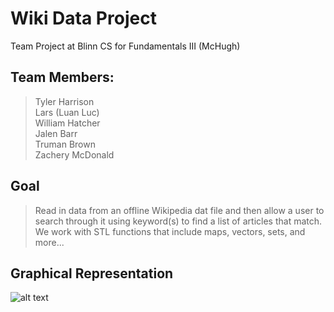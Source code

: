 # Wiki Data Project
Team Project at Blinn CS for Fundamentals III (McHugh)

## Team Members:
> Tyler Harrison
<br>Lars (Luan Luc)
<br>William Hatcher
<br>Jalen Barr
<br>Truman Brown
<br>Zachery McDonald

## Goal
>Read in data from an offline Wikipedia dat file and then allow a user to search through it using keyword(s) to find a list of articles that match. 
We work with STL functions that include maps, vectors, sets, and more...

## Graphical Representation
![alt text](https://github.com/tyleraharrison/wikiDataProject/blob/master/Charts/FlowChart.png?raw=true)
